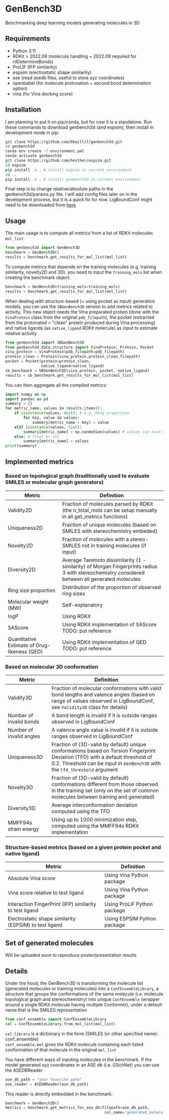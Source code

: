 # GenBench3D
Benchmarking deep learning models generating molecules in 3D

## Requirements
- Python 3.11
- RDKit > 2022.09 (molecule handling + 2022.09 required for rdDetermineBonds)
- ProLIF (IFP similarity)
- espsim (electrostatic shape similarity)
- ase (read asedb files, useful to store xyz coordinates)
- openbabel (for molecule protonation + second bond determination option)
- vina (for Vina docking score)

## Installation
I am planning to put it on pip/conda, but for now it is a standalone. 
Run these commands to download genbench3d (and espsim), then install in development mode in pip:  
```bash
git clone https://github.com/bbaillif/genbench3d.git
cd genbench3d
conda env create -f environment.yml
conda activate genbench3d
git clone https://github.com/hesther/espsim.git
cd espsim
pip install -e . # install espsim in current environment
cd ..
pip install -e . # install genbench3d in current environment
```

Final step is to change relative/absolute paths in the genbench3d/params.py file. I will add config files later on in the development process, but it is a quick fix for now. LigBoundConf might need to be downloaded from [here](https://pubs.acs.org/doi/full/10.1021/acs.jcim.0c01197)

## Usage
The main usage is to compute all metrics from a list of RDKit molecules `mol_list`:
```python
from genbench3d import GenBench3D
benchmark = GenBench3D()
results = benchmark.get_results_for_mol_list(mol_list)
```

To compute metrics that depends on the training molecules (e.g. training similarity, novelty2D and 3D), you need to input the `training_mols` list when creating the benchmark object:
```python
benchmark = GenBench3D(training_mols=training_mols)
results = benchmark.get_results_for_mol_list(mol_list)
```

When dealing with structure-based (= using pocket as input) generative models, you can use the `SBGenBench3D` version to add metrics related to activity. This new object needs the Vina preparated protein (done with the `VinaProtein` class from the original `pdb_filepath`), the pocket (extracted from the protonated = "clean" protein produced during Vina processing) and native ligands (as `native_ligand` RDKit molecule) as input to estimate relative activity.
```python
from genbench3d import SBGenBench3D
from genbench3d.data.structure import VinaProtein, Protein, Pocket
vina_protein = VinaProtein(pdb_filepath=pdb_filepath)
protein_clean = Protein(vina_protein.protein_clean_filepath)
pocket = Pocket(protein=protein_clean,
                native_ligand=native_ligand)
sb_benchmark = SBGenBench3D(vina_protein, pocket, native_ligand)
results = sb_benchmark.get_results_for_mol_list(mol_list)
```

You can then aggregate all the compiled metrics:
```python
import numpy as np
import pandas as pd
summary = {}
for metric_name, values in results.items():
    if isinstance(values, dict): # e.g. Ring proportion
        for key, value in values:
            summary[metric_name + key] = value
    elif isinstance(values, list):
        summary[metric_name] = np.nanmedian(values) # values can have nan
    else: # float or int
        summary[metric_name] = values
print(summary)
```

## Implemented metrics

### Based on topological graph (traditionally used to evaluate SMILES or molecular graph generators)

| Metric | Definition |
| --- | --- |
| Validity2D | Fraction of molecules parsed by RDKit (the n_total_mols can be setup manually in all get_metrics functions) |
| Uniqueness2D | Fraction of unique molecules (based on SMILES with stereochemistry embeded) |
| Novelty2D | Fraction of molecules with a stereo-SMILES not in training molecules (if input) |
| Diversity2D | Average Tanimoto dissimilarity (1 - similarity) of Morgan Fingerprints radius 3 with stereochemistry considered between all generated molecules|
| Ring size proportion | Distribution of the proportion of observed ring sizes |
| Molecular weight (MW) | Self-explanatory |
| logP | Using RDKit |
| SAScore | Using RDKit implementation of SAScore TODO: put reference |
| Quantitative Estimate of Drug-likeness (QED) | Using RDKit implementation of QED TODO: put reference |

### Based on molecular 3D conformation

| Metric | Definition |
| --- | --- |
| Validity3D | Fraction of molecular conformations with valid bond lengths and valence angles (based on range of values observed in LigBoundConf, see `Validity3D` class for details) |
| Number of invalid bonds | A bond length is invalid if it is outside ranges observed in LigBoundConf |
| Number of invalid angles | A valence angle value is invalid if it is outside ranges observed in LigBoundConf |
| Uniqueness3D | Fraction of (3D-valid by default) unique conformations based on Torsion Fingerprint Deviation (TFD) with a default threshold of 0.2. Threshold can be input in `GenBench3D` with the `tfd_threshold` argument |
| Novelty3D | Fraction of (3D-valid by default) conformations different from those observed in the training set (only on the set of common molecules between training and generated)  |
| Diversity3D | Average interconformation deviation computed using the TFD|
| MMFF94s strain energy | Using up to 1000 minimization step, computed using the MMFF94s RDKit implementation |

### Structure-based metrics (based on a given protein pocket and native ligand)

| Metric | Definition |
| --- | --- |
| Absolute Vina score | Using Vina Python package |
| Vina score relative to test ligand | Using Vina Python package |
| Interaction FingerPrint (IFP) similarity to test ligand | Using ProLiF Python package |
| Electrostatic shape similarity (ESPSIM) to test ligand | Using ESPSIM Python package |

## Set of generated molecules

Will be uploaded soon to reproduce poster/presentation results

## Details
Under the hood, the GenBench3D is transforming the molecule list (generated molecules or training molecules) into a `ConfEnsembleLibrary`, a structure that groups the conformations of the same molecule (i.e. molecule topological graph and stereochemistry) into unique `ConfEnsemble` (wrapper around a single RDKit molecule having multiple Conformer), under a default name that is the SMILES representation
```python
from conf_ensemble import ConfEnsembleLibrary
cel = ConfEnsembleLibrary.from_mol_list(mol_list)
```
`cel.library` is a dictionary in the form {SMILES (or other specified name): conf_ensemble}  
`conf_ensemble.mol` gives the RDKit molecule containing each listed conformation of that molecule in the original `mol_list`

You have different ways of inputing molecules in the benchmark.
If the model generated xyz coordinates in an ASE db (i.e. GSchNet) you can use the ASEDBReader
```python
ase_db_path = "your favorite path"
ase_reader = ASEDBReader(ase_db_path)
```

This reader is directly embedded in the benchmark:
```python
benchmark = GenBench3D()
metrics = benchmark.get_metrics_for_ase_db(filepath=ase_db_path,
                                            cel_name='generated_molecules')
